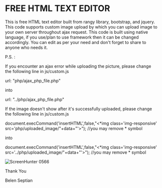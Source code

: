 # FREE HTML TEXT EDITOR

This is free HTML text editor built from rangy library, bootstrap, and jquery. This code supports custom image upload by which you can upload image to your own server throughout ajax request. This code is built using native language, if you use/plan to use framework then it can be changed accordingly. You can edit as per your need and don't forget to share to anyone who needs it.


P.S. : 

If you encounter an ajax error while uploading the picture, please change the following line in js/custom.js

url: "php/ajax_php_file.php"

into

url: "../php/ajax_php_file.php"


If the image doesn't show after it's successfully uploaded, please change the following line in js/custom.js

document.execCommand('insertHTML',false,"<*img class='img-responsive' src='php/uploaded_image/"+data+"'>"); //you may remove * symbol

into

document.execCommand('insertHTML',false,"<*img class='img-responsive' src='../php/uploaded_image/"+data+"'>"); //you may remove * symbol

![ScreenHunter 0566](https://user-images.githubusercontent.com/42172216/124319403-cd8c4a00-db97-11eb-971e-d21e4cd46d37.png)


Thank You

Belen Septian


  
 
